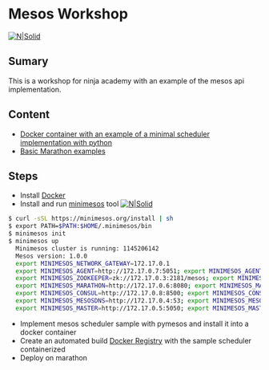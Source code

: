 # Mesos Workshop

[![N|Solid](http://www.datio.com/wp-content/uploads/2016/09/logo-1.png)](http://www.datio.com/)

## Sumary
This is a workshop for ninja academy with an example of the mesos api implementation. 

## Content

  - [Docker container with an example of a minimal scheduler implementation with python](https://github.com/cirobarradov/NinjaWorkshop/tree/master/MinimalScheduler)
  - [Basic Marathon examples](https://github.com/cirobarradov/NinjaWorkshop/tree/master/marathon)

## Steps
  - Install [Docker](https://docs.docker.com/engine/installation/)
  - Install and run [minimesos](http://minimesos.readthedocs.io/en/latest/) tool
  [![N|Solid](https://pbs.twimg.com/profile_images/651035760968110080/WMuud6Bi.png)](http://minimesos.readthedocs.io/en/latest/)
  
```sh
$ curl -sSL https://minimesos.org/install | sh
$ export PATH=$PATH:$HOME/.minimesos/bin
$ minimesos init
$ minimesos up
  Minimesos cluster is running: 1145206142
  Mesos version: 1.0.0
  export MINIMESOS_NETWORK_GATEWAY=172.17.0.1
  export MINIMESOS_AGENT=http://172.17.0.7:5051; export MINIMESOS_AGENT_IP=172.17.0.7
  export MINIMESOS_ZOOKEEPER=zk://172.17.0.3:2181/mesos; export MINIMESOS_ZOOKEEPER_IP=172.17.0.3
  export MINIMESOS_MARATHON=http://172.17.0.6:8080; export MINIMESOS_MARATHON_IP=172.17.0.6
  export MINIMESOS_CONSUL=http://172.17.0.8:8500; export MINIMESOS_CONSUL_IP=172.17.0.8
  export MINIMESOS_MESOSDNS=http://172.17.0.4:53; export MINIMESOS_MESOSDNS_IP=172.17.0.4
  export MINIMESOS_MASTER=http://172.17.0.5:5050; export MINIMESOS_MASTER_IP=172.17.0.5

```  
  - Implement mesos scheduler sample with pymesos and install it into a docker container
  - Create an automated build [Docker Registry](https://hub.docker.com/) with the sample scheduler containerized
  - Deploy on marathon
